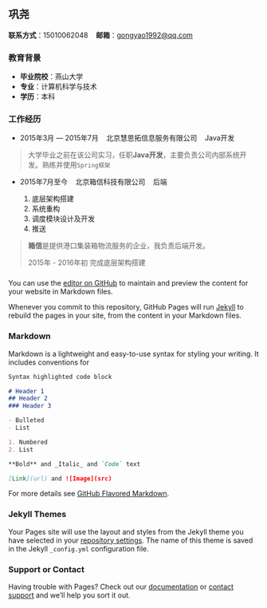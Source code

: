 ## 巩尧

**联系方式**：15010062048&nbsp;&nbsp;&nbsp;&nbsp;**邮箱**：gongyao1992@qq.com

### 教育背景

* **毕业院校**：燕山大学
* **专业**：计算机科学与技术
* **学历**：本科

### 工作经历

* 2015年3月 — 2015年7月&nbsp;&nbsp;&nbsp;&nbsp;北京慧思拓信息服务有限公司&nbsp;&nbsp;&nbsp;&nbsp;Java开发
> 大学毕业之前在该公司实习，任职**Java开发**，主要负责公司内部系统开发。熟练并使用`Spring框架`

* 2015年7月至今&nbsp;&nbsp;&nbsp;&nbsp;北京箱信科技有限公司&nbsp;&nbsp;&nbsp;&nbsp;后端

    1. 底层架构搭建
    2. 系统重构
    3. 调度模块设计及开发
    4. 推送
    
> **箱信**是提供港口集装箱物流服务的企业，我负责后端开发。
> 
> 2015年 - 2016年初 完成底层架构搭建
> 

### 


You can use the [editor on GitHub](https://github.com/gongyao1209/bio/edit/master/index.md) to maintain and preview the content for your website in Markdown files.

Whenever you commit to this repository, GitHub Pages will run [Jekyll](https://jekyllrb.com/) to rebuild the pages in your site, from the content in your Markdown files.

### Markdown

Markdown is a lightweight and easy-to-use syntax for styling your writing. It includes conventions for

```markdown
Syntax highlighted code block

# Header 1
## Header 2
### Header 3

- Bulleted
- List

1. Numbered
2. List

**Bold** and _Italic_ and `Code` text

[Link](url) and ![Image](src)
```

For more details see [GitHub Flavored Markdown](https://guides.github.com/features/mastering-markdown/).

### Jekyll Themes

Your Pages site will use the layout and styles from the Jekyll theme you have selected in your [repository settings](https://github.com/gongyao1209/bio/settings). The name of this theme is saved in the Jekyll `_config.yml` configuration file.

### Support or Contact

Having trouble with Pages? Check out our [documentation](https://help.github.com/categories/github-pages-basics/) or [contact support](https://github.com/contact) and we’ll help you sort it out.
